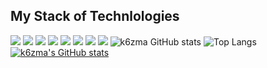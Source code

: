 ## My Stack of Technlologies

<img src="https://img.shields.io/badge/PYTHON-black?style=for-the-badge&logo=python&logoColor=gold"/> <img src="https://img.shields.io/badge/HTML-black?style=for-the-badge&logo=html5&logoColor=orange"/> <img src="https://img.shields.io/badge/CSS-black?style=for-the-badge&logo=css3&logoColor=blue"/> <img src="https://img.shields.io/badge/JavaScript-black?style=for-the-badge&logo=javascript&logoColor=yelow"/> <img src="https://img.shields.io/badge/JUPYTER-black?style=for-the-badge&logo=jupyter&logoColor=orange"/> <img src="https://img.shields.io/badge/DOCKER-black?style=for-the-badge&logo=docker&logoColor=blue"/> <img src="https://img.shields.io/badge/LINUX-black?style=for-the-badge&logo=linux&logoColor=yellow"/> <img src="https://img.shields.io/badge/GIT-black?style=for-the-badge&logo=git&logoColor=orange"/>
![k6zma GitHub stats](https://github-readme-stats.vercel.app/api/?username=k6zma&show_icons=true&title_color=fff&icon_color=79ff97&text_color=9f9f9f&bg_color=151515)
![Top Langs](https://github-readme-stats.vercel.app/api/top-langs/?username=k6zma&show_icons=true&title_color=fff&icon_color=79ff97&text_color=9f9f9f&bg_color=151515)
[![k6zma's GitHub stats](https://github-readme-stats.vercel.app/api?username=k6zma)](https://github.com/k6zma/github-readme-stats)
